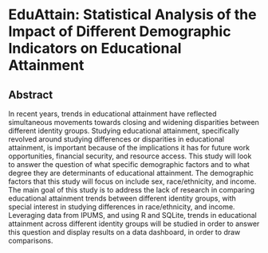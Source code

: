 # EduAttain: Statistical Analysis of the Impact of Different Demographic Indicators on Educational Attainment

## Abstract

In recent years, trends in educational attainment have reflected simultaneous movements towards closing and widening disparities between different identity groups. Studying educational attainment, specifically revolved around studying differences or disparities in educational attainment, is important because of the implications it has for future work opportunities, financial security, and resource access. This study will look to answer the question of what specific demographic factors and to what degree they are determinants of educational attainment. The demographic factors that this study will focus on include sex, race/ethnicity, and income. The main goal of this study is to address the lack of research in comparing educational attainment trends between different identity groups, with special interest in studying differences in race/ethnicity, and income. Leveraging data from IPUMS, and using R and SQLite, trends in educational attainment across different identity groups will be studied in order to answer this question and display results on a data dashboard, in order to draw comparisons.